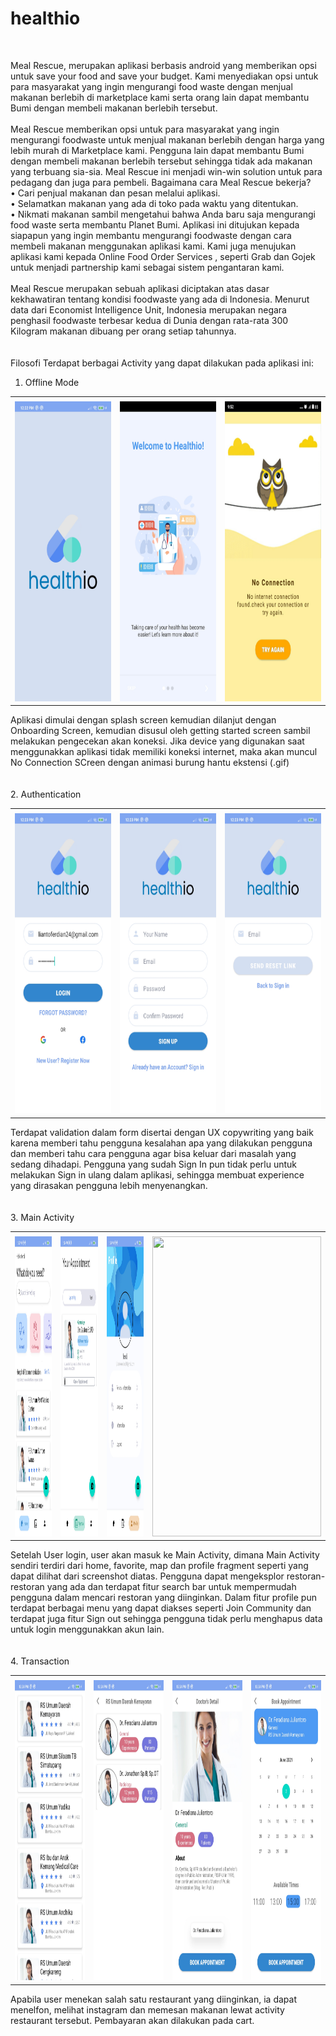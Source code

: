 # healthio
<br>

Meal Rescue, merupakan aplikasi berbasis android yang 
memberikan opsi untuk save your food and save 
your budget. Kami menyediakan opsi untuk 
para masyarakat yang ingin mengurangi 
food waste dengan menjual makanan berlebih 
di marketplace kami serta orang lain dapat 
membantu Bumi dengan membeli makanan 
berlebih tersebut.
<br>
<br>
Meal Rescue memberikan opsi untuk para masyarakat yang ingin mengurangi foodwaste untuk menjual makanan berlebih dengan harga yang lebih murah di Marketplace kami. Pengguna lain dapat membantu Bumi dengan membeli makanan berlebih tersebut sehingga tidak ada makanan yang terbuang sia-sia. Meal Rescue ini menjadi win-win solution untuk para pedagang dan juga para pembeli. 
Bagaimana cara Meal Rescue bekerja?
<br>
•	Cari penjual makanan dan pesan melalui aplikasi.
<br>
•	Selamatkan makanan yang ada di toko pada waktu yang ditentukan.
<br>
•	Nikmati makanan sambil mengetahui bahwa Anda baru saja mengurangi food waste serta membantu Planet Bumi.
Aplikasi ini ditujukan kepada siapapun yang ingin membantu mengurangi foodwaste dengan cara membeli makanan menggunakan aplikasi kami. Kami juga menujukan aplikasi kami kepada Online Food Order Services , seperti Grab dan Gojek untuk menjadi partnership kami sebagai sistem pengantaran kami.
<br>
<br>
Meal Rescue merupakan sebuah aplikasi diciptakan atas dasar kekhawatiran tentang kondisi foodwaste yang ada di Indonesia. Menurut data dari Economist Intelligence Unit, Indonesia merupakan negara penghasil foodwaste terbesar kedua di Dunia dengan rata-rata 300 Kilogram makanan dibuang per orang setiap tahunnya.
<br>
<br>
<br>
Filosofi
Terdapat berbagai Activity yang dapat dilakukan pada aplikasi ini:
1. Offline Mode
<table>
  <tr>
    <td>  </td>
     <td>  </td>
     <td>  </td>
  </tr>
  <tr>
    <td><img src="screenshot/Offline Mode/1.jpg" width=270 height=480></td>
    <td><img src="screenshot/Offline Mode/2.jpg" width=270 height=480></td>
    <td><img src="screenshot/Offline Mode/3.jpg" width=270 height=480></td>
  </tr>
 </table>
Aplikasi dimulai dengan splash screen kemudian dilanjut dengan Onboarding Screen, kemudian disusul oleh getting started screen sambil melakukan pengecekan akan koneksi.
Jika device yang digunakan saat menggunakkan aplikasi tidak memiliki koneksi internet, maka akan muncul No Connection SCreen dengan animasi burung hantu ekstensi (.gif)
<br>
<br>
<br>
2. Authentication
<table>
  <tr>
    <td>  </td>
     <td>  </td>
     <td>  </td>
  </tr>
  <tr>
    <td><img src="screenshot/Authentication/1.jpg" width=270 height=480></td>
    <td><img src="screenshot/Authentication/2.jpg" width=270 height=480></td>
    <td><img src="screenshot/Authentication/3.jpg" width=270 height=480></td>
  </tr>
 </table>
Terdapat validation dalam form disertai dengan UX copywriting yang baik karena memberi tahu pengguna kesalahan apa yang dilakukan pengguna dan memberi tahu cara pengguna agar bisa keluar dari masalah yang sedang dihadapi. Pengguna yang sudah Sign In pun tidak perlu untuk melakukan Sign in ulang dalam aplikasi, sehingga membuat experience yang dirasakan pengguna lebih menyenangkan.
<br>
<br>
<br>
3. Main Activity

<table>
  <tr>
    <td>  </td>
     <td>  </td>
     <td>  </td>
  </tr>
  <tr>
    <td><img src="screenshot/Main Activity/1.jpg" width=270 height=480></td>
    <td><img src="screenshot/Main Activity//2.jpg" width=270 height=480></td>
    <td><img src="screenshot/Main Activity//3.jpg" width=270 height=480></td>
    <td><img src="screenshot/Main Activity//4.jpg" width=270 height=480></td>
    
  </tr>
 </table>
 
 Setelah User login, user akan masuk ke Main Activity, dimana Main Activity sendiri terdiri dari home, favorite, map dan profile fragment seperti yang dapat dilihat dari screenshot diatas. Pengguna dapat mengeksplor restoran-restoran yang ada dan terdapat fitur search bar untuk mempermudah pengguna dalam mencari restoran yang diinginkan. Dalam fitur profile pun terdapat berbagai menu yang dapat diakses seperti Join Community dan terdapat juga fitur Sign out sehingga pengguna tidak perlu menghapus data untuk login menggunakkan akun lain.
 <br>
<br>
<br>
4. Transaction

<table>
  <tr>
    <td>  </td>
     <td>  </td>
     <td>  </td>
  </tr>
  <tr>
    <td><img src="screenshot/Appointment/1.jpg" width=270 height=480></td>
    <td><img src="screenshot/Appointment/2.jpg" width=270 height=480></td>
    <td><img src="screenshot/Appointment/3.jpg" width=270 height=480></td>
    <td><img src="screenshot/Appointment/4.jpg" width=270 height=480></td>
  </tr>
 </table>
 
 Apabila user menekan salah satu restaurant yang diinginkan, ia dapat menelfon, melihat instagram dan memesan makanan lewat activity restaurant tersebut. Pembayaran akan dilakukan pada cart.
 <br>
<br>
<br>
